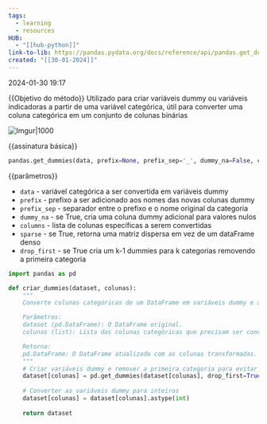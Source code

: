 ```yaml
---
tags:
  - learning
  - resources
HUB:
  - "[[hub-python]]"
link-to-lib: https://pandas.pydata.org/docs/reference/api/pandas.get_dummies.html
created: "[[30-01-2024]]"
---
```

2024-01-30 19:17

{{Objetivo do método}}
Utilizado para criar variáveis dummy ou variáveis indicadoras a partir de uma variável categórica, útil para converter uma coluna categórica em um conjunto de colunas binárias

![Imgur|1000](https://i.imgur.com/HYHl22S.png)

{{assinatura básica}}

```python
pandas.get_dummies(data, prefix=None, prefix_sep='_', dummy_na=False, columns=None, sparse=False, drop_first=False, dtype=None)
```

{{parâmetros}}

- `data` - variável categórica a ser convertida em variáveis dummy
- `prefix` - prefixo a ser adicionado aos nomes das novas colunas dummy
- `prefix_sep` - separador entre o prefixo e o nome original da categoria
- `dummy_na` - se True, cria uma coluna dummy adicional para valores nulos
- `columns` - lista de colunas específicas a serem convertidas
- `sparse` - se True, retorna uma matriz dispersa em vez de um dataFrame denso
- `drop_first` - se True cria um k-1 dummies para k categorias removendo a primeira categoria

```python
import pandas as pd

def criar_dummies(dataset, colunas):
    """
    Converte colunas categóricas de um DataFrame em variáveis dummy e as converte para inteiros.

    Parâmetros:
    dataset (pd.DataFrame): O DataFrame original.
    colunas (list): Lista das colunas categóricas que precisam ser convertidas em variáveis dummy.

    Retorna:
    pd.DataFrame: O DataFrame atualizado com as colunas transformadas.
    """
    # Criar variáveis dummy e remover a primeira categoria para evitar multicolinearidade
    dataset[colunas] = pd.get_dummies(dataset[colunas], drop_first=True)
    
    # Converter as variáveis dummy para inteiros
    dataset[colunas] = dataset[colunas].astype(int)
    
    return dataset

```